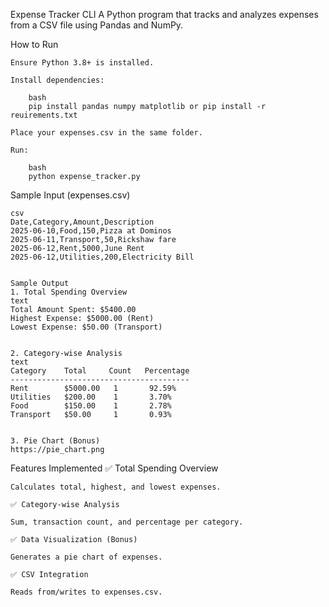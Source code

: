 Expense Tracker CLI
    A Python program that tracks and analyzes expenses from a CSV file using Pandas and NumPy.

How to Run

    Ensure Python 3.8+ is installed.

    Install dependencies:

        bash
        pip install pandas numpy matplotlib or pip install -r reuirements.txt

    Place your expenses.csv in the same folder.

    Run:

        bash
        python expense_tracker.py


Sample Input (expenses.csv)

    csv
    Date,Category,Amount,Description
    2025-06-10,Food,150,Pizza at Dominos
    2025-06-11,Transport,50,Rickshaw fare
    2025-06-12,Rent,5000,June Rent
    2025-06-12,Utilities,200,Electricity Bill


    Sample Output
    1. Total Spending Overview
    text
    Total Amount Spent: $5400.00  
    Highest Expense: $5000.00 (Rent)  
    Lowest Expense: $50.00 (Transport)  


    2. Category-wise Analysis
    text
    Category    Total     Count   Percentage  
    ----------------------------------------  
    Rent        $5000.00   1       92.59%  
    Utilities   $200.00    1       3.70%  
    Food        $150.00    1       2.78%  
    Transport   $50.00     1       0.93%  


    3. Pie Chart (Bonus)
    https://pie_chart.png

Features Implemented
    ✅ Total Spending Overview

    Calculates total, highest, and lowest expenses.

    ✅ Category-wise Analysis

    Sum, transaction count, and percentage per category.

    ✅ Data Visualization (Bonus)

    Generates a pie chart of expenses.

    ✅ CSV Integration

    Reads from/writes to expenses.csv.
